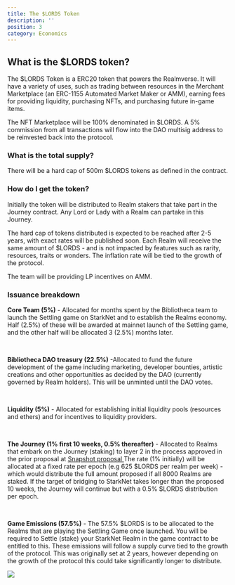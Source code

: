 ```yaml
---
title: The $LORDS Token
description: ''
position: 3
category: Economics
---
```


## What is the $LORDS token?

The $LORDS Token is a ERC20 token that powers the Realmverse. 
It will have a variety of uses, such as trading between resources in the Merchant Marketplace (an ERC-1155 Automated Market Maker or AMM), earning fees for providing liquidity, purchasing NFTs, and purchasing future in-game items. 

The NFT Marketplace will be 100% denominated in $LORDS. A 5% commission from all transactions will flow into the DAO multisig address to be reinvested back into the protocol.

### What is the total supply?

There will be a hard cap of 500m $LORDS tokens as defined in the contract.

### How do I get the token?

Initially the token will be distributed to Realm stakers that take part in the Journey contract. Any Lord or Lady with a Realm can partake in this Journey.

The hard cap of tokens distributed is expected to  be reached after 2-5 years, with exact rates will be published soon. Each Realm will receive the same amount of $LORDS - and is not impacted by features such as rarity, resources, traits or wonders. The inflation rate will be tied to the growth of the protocol.

The team will be providing LP incentives on AMM.

### Issuance breakdown

**Core Team (5%)** - Allocated for months spent by the Bibliotheca team to launch the Settling game on StarkNet and to establish the Realms economy. Half (2.5%) of these will be awarded at mainnet launch of the Settling game, and the other half will be allocated 3 (2.5%) months later.

<br>

**Bibliotheca DAO treasury (22.5%)** -Allocated to fund the future development of the game including marketing, developer bounties, artistic creations and other opportunities as decided by the DAO (currently governed by Realm holders). This will be unminted until the DAO votes.

<br>

**Liquidity (5%)** - Allocated for establishing initial liquidity pools (resources and ethers) and for incentives to liquidity providers.

<br>

**The Journey (1% first 10 weeks, 0.5% thereafter)** - Allocated to Realms that embark on the Journey (staking) to layer 2 in the process approved in the prior proposal at <a href="https://snapshot.org/#/bibliotheca.eth/proposal/0xd1cd38aa6fd44bc595aeb577232b31ce3dfde8db1c57df4f95ae5bf287b42ec3">Snapshot proposal </a>
The rate (1% initially) will be allocated at a fixed rate per epoch (e.g 625 $LORDS per realm per week) - which would distribute the full amount proposed if all 8000 Realms are staked. If the target of bridging to StarkNet takes longer than the proposed 10 weeks, the Journey will continue but with a 0.5% $LORDS distribution per epoch. 

<br>

**Game Emissions (57.5%)** - The 57.5% $LORDS is to be allocated to the Realms that are playing the Settling Game once launched. You will be required to Settle (stake) your StarkNet Realm in the game contract to be entitled to this. These emissions will follow a supply curve tied to the growth of the protocol. This was originally set at 2 years, however depending on the growth of the protocol this could take significantly longer to distribute. 

<img class="w-full" src="/lords.png">
